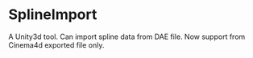 # SplineImport 

A Unity3d tool.
Can import spline data from DAE file.
Now support from Cinema4d exported file only.
